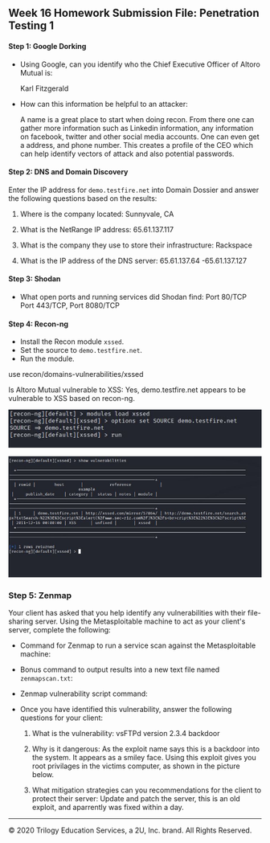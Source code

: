 ## Week 16 Homework Submission File: Penetration Testing 1

#### Step 1: Google Dorking


- Using Google, can you identify who the Chief Executive Officer of Altoro Mutual is:

  Karl Fitzgerald

- How can this information be helpful to an attacker:
  
  A name is a great place to start when doing recon. From there one can gather more information such as Linkedin information, any information on facebook, twitter and other social media accounts. One can even get a address, and phone number. This creates a profile of the CEO which can help identify vectors of attack and also potential passwords. 


#### Step 2: DNS and Domain Discovery

Enter the IP address for `demo.testfire.net` into Domain Dossier and answer the following questions based on the results:

  1. Where is the company located:
   Sunnyvale, CA

  2. What is the NetRange IP address:
  	65.61.137.117


  3. What is the company they use to store their infrastructure:
  	Rackspace

  4. What is the IP address of the DNS server:
    65.61.137.64 -65.61.137.127

#### Step 3: Shodan

- What open ports and running services did Shodan find:
Port 80/TCP Port 443/TCP, Port 8080/TCP

#### Step 4: Recon-ng

- Install the Recon module `xssed`. 
- Set the source to `demo.testfire.net`. 
- Run the module. 

use recon/domains-vulnerabilities/xssed


Is Altoro Mutual vulnerable to XSS: 
Yes, demo.testfire.net appears to be vulnerable to XSS based on recon-ng. 

![loadrecon](https://github.com/shansen18/BootCamp/blob/d4348fcf0f79e669ebb3d1948b923f38479c7b90/Week16/images/ReconNG.JPG)

![testfire_vuln](https://github.com/shansen18/BootCamp/blob/d4348fcf0f79e669ebb3d1948b923f38479c7b90/Week16/images/testfire_vulns.JPG)

### Step 5: Zenmap

Your client has asked that you help identify any vulnerabilities with their file-sharing server. Using the Metasploitable machine to act as your client's server, complete the following:

- Command for Zenmap to run a service scan against the Metasploitable machine: 
 
- Bonus command to output results into a new text file named `zenmapscan.txt`:

- Zenmap vulnerability script command: 

- Once you have identified this vulnerability, answer the following questions for your client:
  1. What is the vulnerability:
    vsFTPd version 2.3.4 backdoor


  2. Why is it dangerous: As the exploit name says this is a backdoor into the system. It appears as a smiley face. Using this exploit gives you root privilages in the victims computer, as shown in the picture below.



  3. What mitigation strategies can you recommendations for the client to protect their server: Update and patch the server, this is an old exploit, and aparrently was fixed within a day. 

---
© 2020 Trilogy Education Services, a 2U, Inc. brand. All Rights Reserved.  

